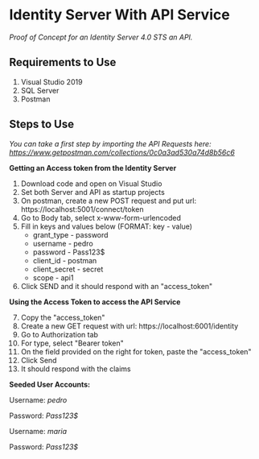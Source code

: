 # Identity Server With API Service

*Proof of Concept for an Identity Server 4.0 STS an API.*

## **Requirements to Use**

1. Visual Studio 2019
2. SQL Server
3. Postman


## **Steps to Use**

*You can take a first step by importing the API Requests here: https://www.getpostman.com/collections/0c0a3ad530a74d8b56c6*

**Getting an Access token from the Identity Server**
1. Download code and open on Visual Studio
2. Set both Server and API as startup projects
3. On postman, create a new POST request and put url: https://localhost:5001/connect/token
4. Go to Body tab, select x-www-form-urlencoded
5. Fill in keys and values below (FORMAT: key - value)
    - grant_type - password 
    - username - pedro 
    - password - Pass123$ 
    - client_id - postman 
    - client_secret - secret 
    - scope - api1
6. Click SEND and it should respond with an "access_token"

**Using the Access Token to access the API Service**

7. Copy the "access_token"
8. Create a new GET request with url: https://localhost:6001/identity
9. Go to Authorization tab
10. For type, select "Bearer token"
11. On the field provided on the right for token, paste the "access_token"
12. Click Send
13. It should respond with the claims 

**Seeded User Accounts:**

Username: *pedro*

Password: *Pass123$*

Username: *maria*

Password: *Pass123$*
